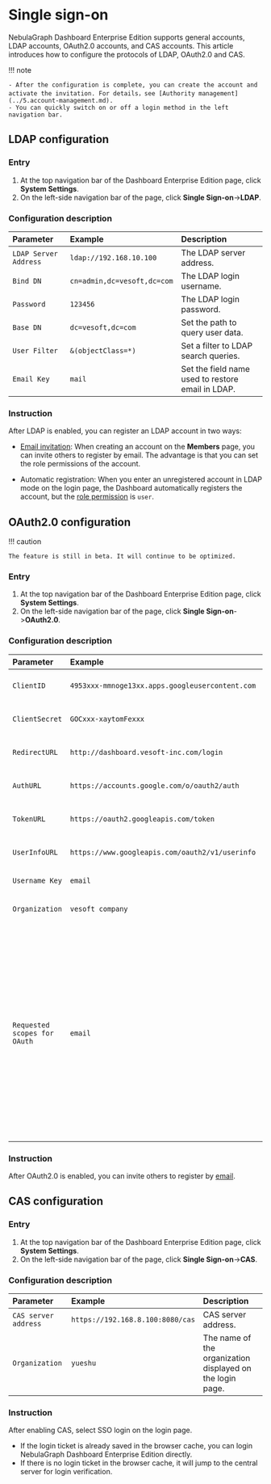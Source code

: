 # Single sign-on

NebulaGraph Dashboard Enterprise Edition supports general accounts, LDAP accounts, OAuth2.0 accounts, and CAS accounts. This article introduces how to configure the protocols of LDAP, OAuth2.0 and CAS.

!!! note

    - After the configuration is complete, you can create the account and activate the invitation. For details，see [Authority management](../5.account-management.md).
    - You can quickly switch on or off a login method in the left navigation bar.

## LDAP configuration

### Entry

1. At the top navigation bar of the Dashboard Enterprise Edition page, click **System Settings**.
2. On the left-side navigation bar of the page, click **Single Sign-on**->**LDAP**.

### Configuration description

|Parameter|Example|Description|
|:--|:--|:--|
|`LDAP Server Address` | `ldap://192.168.10.100` | The LDAP server address. |  
|`Bind DN` | `cn=admin,dc=vesoft,dc=com`| The LDAP login username.  |
|`Password` |`123456` | The LDAP login password. |
|`Base DN` | `dc=vesoft,dc=com`| Set the path to query user data. |
|`User Filter` | `&(objectClass=*)` | Set a filter to LDAP search queries. |
|`Email Key` | `mail`| Set the field name used to restore email in LDAP. |

### Instruction

After LDAP is enabled, you can register an LDAP account in two ways:

- [Email invitation](../5.account-management.md): When creating an account on the **Members** page, you can invite others to register by email. The advantage is that you can set the role permissions of the account.

- Automatic registration: When you enter an unregistered account in LDAP mode on the login page, the Dashboard automatically registers the account, but the [role permission](../5.account-management.md) is `user`.

## OAuth2.0 configuration

!!! caution

    The feature is still in beta. It will continue to be optimized.

### Entry

1. At the top navigation bar of the Dashboard Enterprise Edition page, click **System Settings**.
2. On the left-side navigation bar of the page, click **Single Sign-on**->**OAuth2.0**.

### Configuration description

|Parameter|Example|Description|
|:--|:--|:--|
|`ClientID` | `4953xxx-mmnoge13xx.apps.googleusercontent.com`| The application's ClientId. |
|`ClientSecret` | `GOCxxx-xaytomFexxx` | The application's ClientSecret. |
|`RedirectURL` | `http://dashboard.vesoft-inc.com/login` |The URL that redirects to Dashboard.   |
|`AuthURL` | `https://accounts.google.com/o/oauth2/auth` | The URL used for authentication.  |
|`TokenURL` | `https://oauth2.googleapis.com/token`| The URL used to get the access_token. |
|`UserInfoURL` | `https://www.googleapis.com/oauth2/v1/userinfo`| The URL used to get the user information. |
|`Username Key` | `email`| The key of user name. |
|`Organization` |  `vesoft company`       |  The organization name.             |
|`Requested scopes for OAuth`| `email`| Scope of OAuth permissions. The scope of permissions needs to be a subset of the scope configured by the vendor's OAuth2.0 platform, otherwise, the request will fail. Make sure the `Username Key` is accessible within the requested scope. |

### Instruction

After OAuth2.0 is enabled, you can invite others to register by [email](../5.account-management.md).

## CAS configuration

### Entry

1. At the top navigation bar of the Dashboard Enterprise Edition page, click **System Settings**.
2. On the left-side navigation bar of the page, click **Single Sign-on**->**CAS**.

### Configuration description

|Parameter|Example|Description|
|:--|:--|:--|
|`CAS server address` | `https://192.168.8.100:8080/cas`| CAS server address.  |
|`Organization` | `yueshu` | The name of the organization displayed on the login page. |

### Instruction

After enabling CAS, select SSO login on the login page.

- If the login ticket is already saved in the browser cache, you can login NebulaGraph Dashboard Enterprise Edition directly.
- If there is no login ticket in the browser cache, it will jump to the central server for login verification.